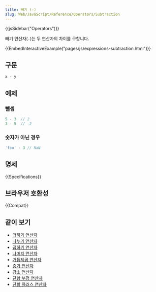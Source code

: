 ```yaml
---
title: 빼기 (-)
slug: Web/JavaScript/Reference/Operators/Subtraction
---
```


{{jsSidebar("Operators")}}

빼기 연산자(`-`)는 두 연산자의 차이를 구합니다.

{{EmbedInteractiveExample("pages/js/expressions-subtraction.html")}}

## 구문

```js
x - y
```

## 예제

### 뺄셈

```js
5 - 3  // 2
3 - 5  // -2
```

### 숫자가 아닌 경우

```js
'foo' - 3 // NaN
```

## 명세

{{Specifications}}

## 브라우저 호환성

{{Compat}}

## 같이 보기

- [더하기 연산자](/ko/docs/Web/JavaScript/Reference/Operators/Addition)
- [나누기 연산자](/ko/docs/Web/JavaScript/Reference/Operators/Division)
- [곱하기 연산자](/ko/docs/Web/JavaScript/Reference/Operators/Multiplication)
- [나머지 연산자](/ko/docs/Web/JavaScript/Reference/Operators/Remainder)
- [거듭제곱 연산자](/ko/docs/Web/JavaScript/Reference/Operators/Exponentiation)
- [증가 연산자](/ko/docs/Web/JavaScript/Reference/Operators/Increment)
- [감소 연산자](/ko/docs/Web/JavaScript/Reference/Operators/Decrement)
- [단항 부정 연산자](/ko/docs/Web/JavaScript/Reference/Operators/Unary_negation)
- [단항 플러스 연산자](/ko/docs/Web/JavaScript/Reference/Operators/Unary_plus)

